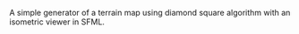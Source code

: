A simple generator of a terrain map using diamond square algorithm with an isometric viewer in SFML.
